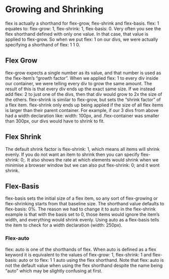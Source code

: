 # Growing and Shrinking 
flex is actually a shorthand for flex-grow, flex-shrink and flex-basis.
 flex: 1 equates to: flex-grow: 1, flex-shrink: 1, flex-basis: 0.
Very often you see the flex shorthand defined with only one value. In that case, that value is applied to flex-grow.
So when we put flex: 1 on our divs, we were actually specifying a shorthand of flex: 1 1 0.
## Flex Grow 
flex-grow expects a single number as its value, and that number is used as the flex-item’s “growth factor”. When we applied flex: 1 to every div inside our container, we were telling every div to grow the same amount. The result of this is that every div ends up the exact same size.
If we instead add flex: 2 to just one of the divs, then that div would grow to 2x the size of the others.
flex-shrink is similar to flex-grow, but sets the “shrink factor” of a flex item. flex-shrink only ends up being applied if the size of all flex items is larger than their parent container. For example, if our 3 divs from above had a width declaration like: width: 100px, and .flex-container was smaller than 300px, our divs would have to shrink to fit.
## Flex Shrink
The default shrink factor is flex-shrink: 1, which means all items will shrink evenly. If you do not want an item to shrink then you can specify flex-shrink: 0;. 
It also shows the rate at which elements would shrink when we minimise a browser window but we can also put flex-shrink: 0; and it wont shrink.
## Flex-Basis
flex-basis sets the initial size of a flex item, so any sort of flex-growing or flex-shrinking starts from that baseline size. The shorthand value defaults to flex-basis: 0%. The reason we had to change it to auto in the flex-shrink example is that with the basis set to 0, those items would ignore the item’s width, and everything would shrink evenly. 
Using auto as a flex-basis tells the item to check for a width declaration (width: 250px).
### Flex-auto 
flex: auto is one of the shorthands of flex. When auto is defined as a flex keyword it is equivalent to the values of flex-grow: 1, flex-shrink: 1 and flex-basis: auto or to flex: 1 1 auto using the flex shorthand. 
Note that flex: auto is not the default value when using the flex shorthand despite the name being “auto” which may be slightly confusing at first. 
